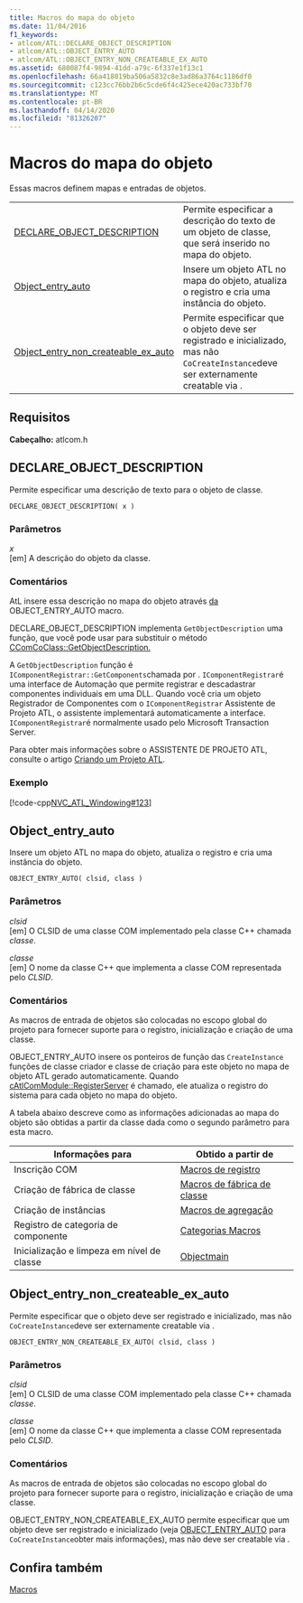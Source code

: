 ```yaml
---
title: Macros do mapa do objeto
ms.date: 11/04/2016
f1_keywords:
- atlcom/ATL::DECLARE_OBJECT_DESCRIPTION
- atlcom/ATL::OBJECT_ENTRY_AUTO
- atlcom/ATL::OBJECT_ENTRY_NON_CREATEABLE_EX_AUTO
ms.assetid: 680087f4-9894-41dd-a79c-6f337e1f13c1
ms.openlocfilehash: 66a418019ba506a5832c8e3ad86a3764c1186df0
ms.sourcegitcommit: c123cc76bb2b6c5cde6f4c425ece420ac733bf70
ms.translationtype: MT
ms.contentlocale: pt-BR
ms.lasthandoff: 04/14/2020
ms.locfileid: "81326207"
---
```

# <a name="object-map-macros"></a>Macros do mapa do objeto

Essas macros definem mapas e entradas de objetos.

|||
|-|-|
|[DECLARE_OBJECT_DESCRIPTION](#declare_object_description)|Permite especificar a descrição do texto de um objeto de classe, que será inserido no mapa do objeto.|
|[Object_entry_auto](#object_entry_auto)|Insere um objeto ATL no mapa do objeto, atualiza o registro e cria uma instância do objeto.|
|[Object_entry_non_createable_ex_auto](#object_entry_non_createable_ex_auto)|Permite especificar que o objeto deve ser registrado e inicializado, mas não `CoCreateInstance`deve ser externamente creatable via .|

## <a name="requirements"></a>Requisitos

**Cabeçalho:** atlcom.h

## <a name="declare_object_description"></a><a name="declare_object_description"></a>DECLARE_OBJECT_DESCRIPTION

Permite especificar uma descrição de texto para o objeto de classe.

```
DECLARE_OBJECT_DESCRIPTION( x )
```

### <a name="parameters"></a>Parâmetros

*x*<br/>
[em] A descrição do objeto da classe.

### <a name="remarks"></a>Comentários

AtL insere essa descrição no mapa do objeto através [da](#object_entry_auto) OBJECT_ENTRY_AUTO macro.

DECLARE_OBJECT_DESCRIPTION implementa `GetObjectDescription` uma função, que você pode usar para substituir o método [CComCoClass::GetObjectDescription.](ccomcoclass-class.md#getobjectdescription)

A `GetObjectDescription` função é `IComponentRegistrar::GetComponents`chamada por . `IComponentRegistrar`é uma interface de Automação que permite registrar e descadastrar componentes individuais em uma DLL. Quando você cria um objeto Registrador de Componentes com o `IComponentRegistrar` Assistente de Projeto ATL, o assistente implementará automaticamente a interface. `IComponentRegistrar`é normalmente usado pelo Microsoft Transaction Server.

Para obter mais informações sobre o ASSISTENTE DE PROJETO ATL, consulte o artigo [Criando um Projeto ATL](../../atl/reference/creating-an-atl-project.md).

### <a name="example"></a>Exemplo

[!code-cpp[NVC_ATL_Windowing#123](../../atl/codesnippet/cpp/object-map-macros_1.h)]

## <a name="object_entry_auto"></a><a name="object_entry_auto"></a>Object_entry_auto

Insere um objeto ATL no mapa do objeto, atualiza o registro e cria uma instância do objeto.

```
OBJECT_ENTRY_AUTO( clsid, class )
```

### <a name="parameters"></a>Parâmetros

*clsid*<br/>
[em] O CLSID de uma classe COM implementado pela classe C++ chamada *classe*.

*classe*<br/>
[em] O nome da classe C++ que implementa a classe COM representada pelo *CLSID*.

### <a name="remarks"></a>Comentários

As macros de entrada de objetos são colocadas no escopo global do projeto para fornecer suporte para o registro, inicialização e criação de uma classe.

OBJECT_ENTRY_AUTO insere os ponteiros de função das `CreateInstance` funções de classe criador e classe de criação para este objeto no mapa de objeto ATL gerado automaticamente. Quando [cAtlComModule::RegisterServer](catlcommodule-class.md#registerserver) é chamado, ele atualiza o registro do sistema para cada objeto no mapa do objeto.

A tabela abaixo descreve como as informações adicionadas ao mapa do objeto são obtidas a partir da classe dada como o segundo parâmetro para esta macro.

|Informações para|Obtido a partir de|
|---------------------|-------------------|
|Inscrição COM|[Macros de registro](../../atl/reference/registry-macros.md)|
|Criação de fábrica de classe|[Macros de fábrica de classe](../../atl/reference/aggregation-and-class-factory-macros.md)|
|Criação de instâncias|[Macros de agregação](../../atl/reference/aggregation-and-class-factory-macros.md)|
|Registro de categoria de componente|[Categorias Macros](../../atl/reference/category-macros.md)|
|Inicialização e limpeza em nível de classe|[Objectmain](ccomobjectrootex-class.md#objectmain)|

## <a name="object_entry_non_createable_ex_auto"></a><a name="object_entry_non_createable_ex_auto"></a>Object_entry_non_createable_ex_auto

Permite especificar que o objeto deve ser registrado e inicializado, mas não `CoCreateInstance`deve ser externamente creatable via .

```
OBJECT_ENTRY_NON_CREATEABLE_EX_AUTO( clsid, class )
```

### <a name="parameters"></a>Parâmetros

*clsid*<br/>
[em] O CLSID de uma classe COM implementado pela classe C++ chamada *classe*.

*classe*<br/>
[em] O nome da classe C++ que implementa a classe COM representada pelo *CLSID*.

### <a name="remarks"></a>Comentários

As macros de entrada de objetos são colocadas no escopo global do projeto para fornecer suporte para o registro, inicialização e criação de uma classe.

OBJECT_ENTRY_NON_CREATEABLE_EX_AUTO permite especificar que um objeto deve ser registrado e inicializado (veja [OBJECT_ENTRY_AUTO](#object_entry_auto) para `CoCreateInstance`obter mais informações), mas não deve ser creatable via .

## <a name="see-also"></a>Confira também

[Macros](../../atl/reference/atl-macros.md)
